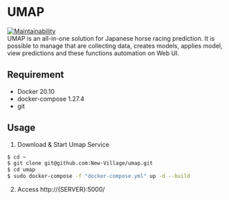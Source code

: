 UMAP  
====
[![Maintainability](https://api.codeclimate.com/v1/badges/7ea409c6588d420e4baa/maintainability)](https://codeclimate.com/github/New-Village/umap/maintainability)  
UMAP is an all-in-one solution for Japanese horse racing prediction. It is possible to manage that are collecting data, creates models, applies model, view predictions and these functions automation on Web UI.

## Requirement
* Docker 20.10
* docker-compose 1.27.4
* git

## Usage
1. Download & Start Umap Service
```bash
$ cd ~
$ git clone git@github.com:New-Village/umap.git
$ cd umap
$ sudo docker-compose -f "docker-compose.yml" up -d --build
```
2. Access http://{SERVER}:5000/
